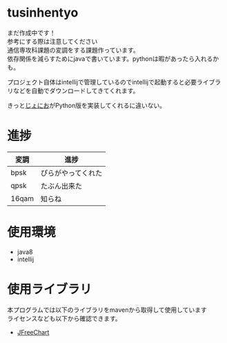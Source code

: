 # tusinhentyo
まだ作成中です！  
参考にする際は注意してください  
通信専攻科課題の変調をする課題作っています。  
依存関係を減らすためにjavaで書いています。pythonは暇があったら入れるかも。  

プロジェクト自体はintellijで管理しているのでintellijで起動すると必要ライブラリなどを自動でダウンロードしてきてくれます。  

きっと[じょにお](https://twitter.com/joniojonijoni)がPython版を実装してくれるに違いない。

# 進捗
|変調|進捗|
|---|---|
bpsk|ぴらがやってくれた
qpsk|たぶん出来た
16qam|知らね

# 使用環境
- java8
- intellij

# 使用ライブラリ
本プログラムでは以下のライブラリをmavenから取得して使用しています  
ライセンスなども以下から確認できます。
- [JFreeChart](http://www.jfree.org/jfreechart/)
